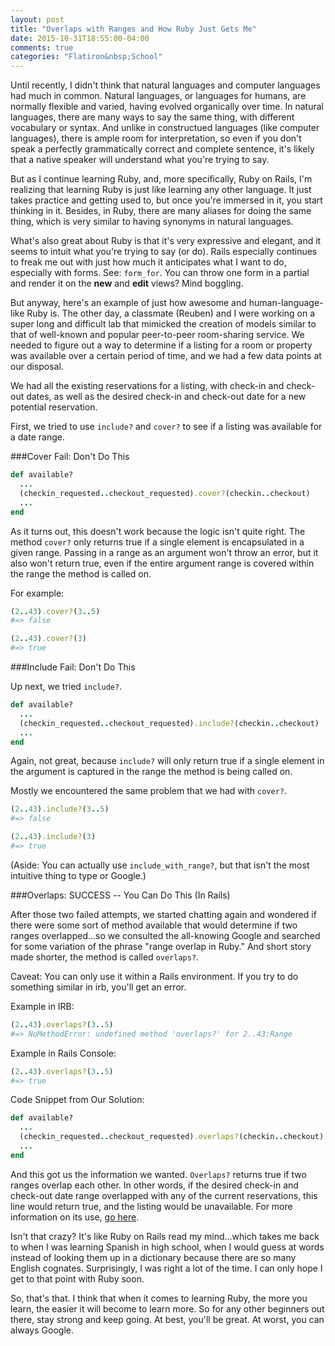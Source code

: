 ```yaml
---
layout: post
title: "Overlaps with Ranges and How Ruby Just Gets Me"
date: 2015-10-31T18:55:00-04:00
comments: true
categories: "Flatiron&nbsp;School"
---
```


Until recently, I didn't think that natural languages and computer languages had much in common. Natural languages, or languages for humans, are normally flexible and varied, having evolved organically over time. In natural languages, there are many ways to say the same thing, with different vocabulary or syntax. And unlike in constructued languages (like computer languages), there is ample room for interpretation, so even if you don't speak a perfectly grammatically correct and complete sentence, it's likely that a native speaker will understand what you're trying to say. 

But as I continue learning Ruby, and, more specifically, Ruby on Rails, I'm realizing that learning Ruby is just like learning any other language. It just takes practice and getting used to, but once you're immersed in it, you start thinking in it. Besides, in Ruby, there are many aliases for doing the same thing, which is very similar to having synonyms in natural languages. 

<!--more -->

What's also great about Ruby is that it's very expressive and elegant, and it seems to intuit what you're trying to say (or do). Rails especially continues to freak me out with just how much it anticipates what I want to do, especially with forms. See: `form_for`. You can throw one form in a partial and render it on the **new** and **edit** views? Mind boggling. 

But anyway, here's an example of just how awesome and human-language-like Ruby is. The other day, a classmate (Reuben) and I were working on a super long and difficult lab that mimicked the creation of models similar to that of well-known and popular peer-to-peer room-sharing service. We needed to figure out a way to determine if a listing for a room or property was available over a certain period of time, and we had a few data points at our disposal.

We had all the existing reservations for a listing, with check-in and check-out dates, as well as the desired check-in and check-out date for a new potential reservation. 

First, we tried to use `include?` and `cover?` to see if a listing was available for a date range. 

###Cover Fail: Don't Do This

```ruby
def available?
  ...
  (checkin_requested..checkout_requested).cover?(checkin..checkout)
  ...
end
```

As it turns out, this doesn't work because the logic isn't quite right. The method `cover?` only returns true if a single element is encapsulated in a given range. Passing in a range as an argument won't throw an error, but it also won't return true, even if the entire argument range is covered within the range the method is called on. 

For example:

```ruby
(2..43).cover?(3..5) 
#=> false 

(2..43).cover?(3) 
#=> true
```

###Include Fail: Don't Do This

Up next, we tried `include?`. 

```ruby
def available?
  ...
  (checkin_requested..checkout_requested).include?(checkin..checkout)
  ...
end

```
Again, not great, because `include?` will only return true if a single element in the argument is captured in the range the method is being called on. 

Mostly we encountered the same problem that we had with `cover?`.

```ruby 
(2..43).include?(3..5)
#=> false

(2..43).include?(3)
#=> true
```

(Aside: You can actually use `include_with_range?`, but that isn't the most intuitive thing to type or Google.)

###Overlaps: SUCCESS -- You Can Do This (In Rails)

After those two failed attempts, we started chatting again and wondered if there were some sort of method available that would determine if two ranges overlapped...so we consulted the all-knowing Google and searched for some variation of the phrase "range overlap in Ruby." And short story made shorter, the method is called `overlaps?`. 

Caveat: You can only use it within a Rails environment. If you try to do something similar in irb, you'll get an error.

Example in IRB:
```ruby
(2..43).overlaps?(3..5)
#=> NoMethodError: undefined method 'overlaps?' for 2..43:Range
```  

Example in Rails Console:
```ruby
(2..43).overlaps?(3..5)
#=> true
```

Code Snippet from Our Solution:

```ruby
def available?
  ...
  (checkin_requested..checkout_requested).overlaps?(checkin..checkout)
  ...
end
```

And this got us the information we wanted. `Overlaps?` returns true if two ranges overlap each other. In other words, if the desired check-in and check-out date range overlapped with any of the current reservations, this line would return true, and the listing would be unavailable. For more information on its use, [go here](http://api.rubyonrails.org/classes/Range.html#method-i-overlaps-3F).

Isn't that crazy? It's like Ruby on Rails read my mind...which takes me back to when I was learning Spanish in high school, when I would guess at words instead of looking them up in a dictionary because there are so many English cognates. Surprisingly, I was right a lot of the time. I can only hope I get to that point with Ruby soon.  

So, that's that. I think that when it comes to learning Ruby, the more you learn, the easier it will become to learn more. So for any other beginners out there, stay strong and keep going. At best, you'll be great. At worst, you can always Google. 
